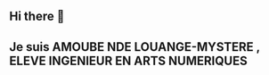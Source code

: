 ## Hi there 👋
## Je suis AMOUBE NDE LOUANGE-MYSTERE , ELEVE INGENIEUR EN ARTS NUMERIQUES
<!--
**Anemys21/Anemys21** is a ✨ _special_ ✨ repository because its `README.md` (this file) appears on your GitHub profile.



<img src="https://github-profile-trophy.vercel.app/?username=Anemys21&row=1&theme=darkhub&margin-w=15&no-bg=true" alt="GitHub Trophy">

### Github Stats 🔥

<p><img align="center" src="https://github-readme-streak-stats.herokuapp.com?user=Anemys21&theme=radical&date_format=j%20M%5B%20Y%5D&sideLabels=DDB225" alt="filons" /></p>
<p><img align="left" src="https://github-readme-stats.vercel.app/api/top-langs?username=Anemys21&show_icons=true&locale=en&layout=compact&theme=cobalt" alt="filons" /></p>
<p>&nbsp;<img align="center" src="https://github-readme-stats.vercel.app/api?username=Anemys21&show_icons=true&locale=en&theme=tokyonight" alt="filons" /></p>

